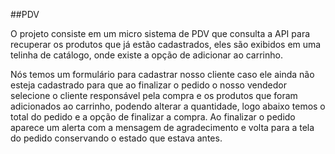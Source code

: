 ##PDV

O projeto consiste em um micro sistema de PDV que consulta a API para recuperar os produtos que já estão cadastrados, eles são exibidos em uma telinha de catálogo, onde existe a opção de adicionar ao carrinho. 

Nós temos um formulário para cadastrar nosso cliente caso ele ainda não esteja cadastrado para que ao finalizar o pedido o nosso vendedor selecione o cliente responsável pela compra e os produtos que foram adicionados ao carrinho, podendo alterar a quantidade, logo abaixo temos o total do pedido e a opção de finalizar a compra. Ao finalizar o pedido aparece um alerta com a mensagem de agradecimento e volta para a tela do pedido conservando o estado que estava antes.
